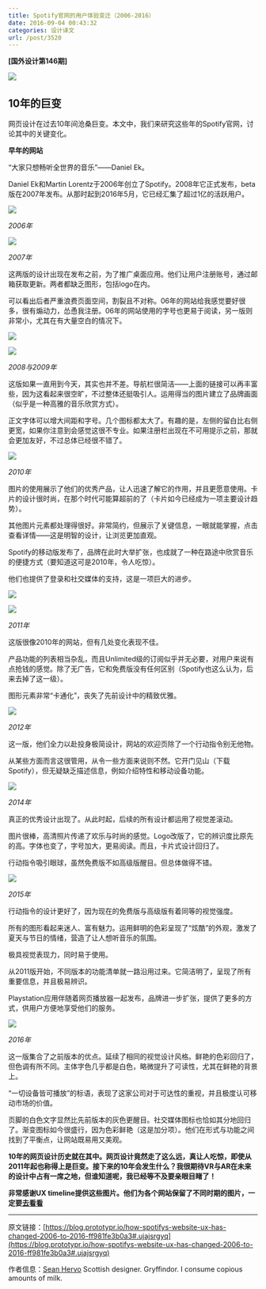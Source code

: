 ```yaml
---
title: Spotify官网的用户体验变迁（2006-2016）
date: 2016-09-04 00:43:32
categories: 设计译文
url: /post/3520
---
```


**[国外设计第146期]**

![](https://storageapi.fleek.co/0a3a8890-e65e-47ce-93d7-0442b9209d38-bucket/blog/posts/2016-09/09-02/1-BKoo1Q5PBuN87XT4bArK3w.jpeg)

## 10年的巨变

网页设计在过去10年间沧桑巨变。本文中，我们来研究这些年的Spotify官网，讨论其中的关键变化。

**早年的网站**

“大家只想畅听全世界的音乐”——Daniel Ek。

Daniel Ek和Martin Lorentz于2006年创立了Spotify。2008年它正式发布，beta版在2007年发布。从那时起到2016年5月，它已经汇集了超过1亿的活跃用户。

![](https://storageapi.fleek.co/0a3a8890-e65e-47ce-93d7-0442b9209d38-bucket/blog/posts/2016-09/09-02/1-nrrKZ936l0ZY6lN71Q7CRw.jpeg)

*2006年*

![](https://storageapi.fleek.co/0a3a8890-e65e-47ce-93d7-0442b9209d38-bucket/blog/posts/2016-09/09-02/1-B7PZWkfnZfiEjR-aMbVmAw.jpeg)

*2007年*

这两版的设计出现在发布之前，为了推广桌面应用。他们让用户注册账号，通过邮箱获取更新。两者都缺乏图形，包括logo在内。

可以看出后者严重浪费页面空间，割裂且不对称。06年的网站给我感觉要好很多，很有煽动力，怂恿我注册。06年的网站使用的字号也更易于阅读，另一版则非常小，尤其在有大量空白的情况下。

![](https://storageapi.fleek.co/0a3a8890-e65e-47ce-93d7-0442b9209d38-bucket/blog/posts/2016-09/09-02/1-bV-jgB-xdTCzS-1PXdN_KA.jpeg)

![](https://storageapi.fleek.co/0a3a8890-e65e-47ce-93d7-0442b9209d38-bucket/blog/posts/2016-09/09-02/1-maEVCfdERXCubJOcZUyksA.jpeg)

*2008与2009年*

这版如果一直用到今天，其实也并不差。导航栏很简洁——上面的链接可以再丰富些，因为这看起来很空旷，不过整体还挺吸引人。运用得当的图片建立了品牌画面（似乎是一种高雅的音乐欣赏方式）。

正文字体可以增大间距和字号。几个图标都太大了。有趣的是，左侧的留白比右侧更宽，如果你注意到会感觉这很不专业。如果注册栏出现在不可用提示之前，那就会更加友好，不过总体已经很不错了。

![](https://storageapi.fleek.co/0a3a8890-e65e-47ce-93d7-0442b9209d38-bucket/blog/posts/2016-09/09-02/1-P-2ZTbgcQzL2bX3RDKTsuA.jpeg)

*2010年*

图片的使用展示了他们的优秀产品，让人迅速了解它的作用，并且更愿意使用。卡片的设计很时尚，在那个时代可能算超前的了（卡片如今已经成为一项主要设计趋势）。

其他图片元素都处理得很好。非常简约，但展示了关键信息，一眼就能掌握，点击查看详情——这是明智的设计，让浏览更加直观。

Spotify的移动版发布了，品牌在此时大举扩张，也成就了一种在路途中欣赏音乐的便捷方式（要知道这可是2010年，令人吃惊）。

他们也提供了登录和社交媒体的支持，这是一项巨大的进步。

![](https://storageapi.fleek.co/0a3a8890-e65e-47ce-93d7-0442b9209d38-bucket/blog/posts/2016-09/09-02/1-2MQLW61LygrlU8zyyM4H6Q.jpeg)

![](https://storageapi.fleek.co/0a3a8890-e65e-47ce-93d7-0442b9209d38-bucket/blog/posts/2016-09/09-02/1-tMHDFb0t-nVMdWUwLcV82w.jpeg)

*2011年*

这版很像2010年的网站，但有几处变化表现不佳。

产品功能的列表相当杂乱，而且Unlimited级的订阅似乎并无必要，对用户来说有点抢钱的感觉。除了无广告，它和免费版没有任何区别（Spotify也这么认为，后来去掉了这一级）。

图形元素非常“卡通化”，丧失了先前设计中的精致优雅。

![](https://storageapi.fleek.co/0a3a8890-e65e-47ce-93d7-0442b9209d38-bucket/blog/posts/2016-09/09-02/1-mwLG4Dd9-9QQhkcMIWhwNQ.jpeg)

*2012年*

这一版，他们全力以赴投身极简设计，网站的欢迎页除了一个行动指令别无他物。

从某些方面而言这很管用，从令一些方面来说则不然。它开门见山（下载Spotify），但无疑缺乏描述信息，例如介绍特性和移动设备功能。

![](https://storageapi.fleek.co/0a3a8890-e65e-47ce-93d7-0442b9209d38-bucket/blog/posts/2016-09/09-02/1-zmvAHMsChbsRK9n3vH-3nA.jpg)

*2014年*

真正的优秀设计出现了。从此时起，后续的所有设计都运用了视觉差滚动。

图片很棒，高清照片传递了欢乐与时尚的感觉。Logo改版了，它的辨识度比原先的高。字体也变了，字号加大，更易阅读。而且，卡片式设计回归了。

行动指令吸引眼球，虽然免费版不如高级版醒目。但总体做得不错。

![](https://storageapi.fleek.co/0a3a8890-e65e-47ce-93d7-0442b9209d38-bucket/blog/posts/2016-09/09-02/1-pSZDxI-RltuHfGyV4RGL5Q.jpeg)

*2015年*

行动指令的设计更好了，因为现在的免费版与高级版有着同等的视觉强度。

所有的图形看起来迷人、富有魅力。运用鲜明的色彩呈现了“炫酷”的外观，激发了夏天与节日的情绪，营造了让人想听音乐的氛围。

极具视觉表现力，同时易于使用。

从2011版开始，不同版本的功能清单就一路沿用过来。它简洁明了，呈现了所有重要信息，并且极易辨识。

Playstation应用伴随着网页播放器一起发布，品牌进一步扩张，提供了更多的方式，供用户方便地享受他们的服务。

![](https://storageapi.fleek.co/0a3a8890-e65e-47ce-93d7-0442b9209d38-bucket/blog/posts/2016-09/09-02/1-6EMWrGNoLSq6REZVzDzvjA.jpeg)

*2016年*

这一版集合了之前版本的优点。延续了相同的视觉设计风格。鲜艳的色彩回归了，但色调有所不同。主体字色几乎都是白色，略微提升了可读性，尤其在鲜艳的背景上。

“一切设备皆可播放”的标语，表现了这家公司对于可达性的重视，并且极度认可移动市场的价值。

页脚的白色文字显然比先前版本的灰色更醒目。社交媒体图标也恰如其分地回归了。渐变图标如今很盛行，因为色彩鲜艳（这是加分项）。他们在形式与功能之间找到了平衡点，让网站既易用又美观。

**10年的网页设计历史就在其中。网页设计竟然走了这么远，真让人吃惊，即使从2011年起也称得上是巨变。接下来的10年会发生什么？我很期待VR与AR在未来的设计中占有一席之地，但谁知道呢，我已经等不及要亲眼目睹了！**

**非常感谢UX timeline提供这些图片。他们为各个网站保留了不同时期的图片，一定要[去看看](http://uxtimeline.com)**

---

原文链接：[https://blog.prototypr.io/how-spotifys-website-ux-has-changed-2006-to-2016-ff981fe3b0a3#.ujajsrgyq](https://blog.prototypr.io/how-spotifys-website-ux-has-changed-2006-to-2016-ff981fe3b0a3#.ujajsrgyq)

作者信息：[Sean Hervo](https://blog.prototypr.io/@mr.hervo?source=post_header_lockup)
Scottish designer. Gryffindor. I consume copious amounts of milk.